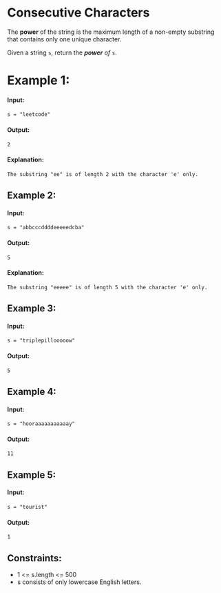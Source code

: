 # Consecutive Characters

The **power** of the string is the maximum length of a non-empty substring that contains only one unique character.

Given a string `s`, return the ***power** of* `s`.

 

# Example 1:

#### Input: 
`s = "leetcode"`

#### Output: 
`2`

#### Explanation: 
`The substring "ee" is of length 2 with the character 'e' only.`



## Example 2:

#### Input: 
`s = "abbcccddddeeeeedcba"`

#### Output: 
`5`

#### Explanation: 
`The substring "eeeee" is of length 5 with the character 'e' only.`



## Example 3:

#### Input: 
`s = "triplepillooooow"`

#### Output: 
`5`



## Example 4:

#### Input: 
`s = "hooraaaaaaaaaaay"`

#### Output: 
`11`



## Example 5:

#### Input: 
`s = "tourist"`

#### Output: 
`1`
 


## Constraints:
- 1 <= s.length <= 500
- s consists of only lowercase English letters.
